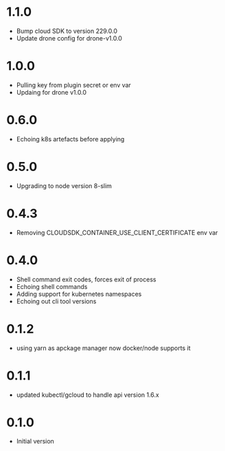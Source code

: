 # 1.1.0

- Bump cloud SDK to version 229.0.0
- Update drone config for drone-v1.0.0

# 1.0.0

- Pulling key from plugin secret or env var
- Updaing for drone v1.0.0

# 0.6.0

- Echoing k8s artefacts before applying

# 0.5.0

- Upgrading to node version 8-slim

# 0.4.3

- Removing CLOUDSDK_CONTAINER_USE_CLIENT_CERTIFICATE env var

# 0.4.0

- Shell command exit codes, forces exit of process
- Echoing shell commands
- Adding support for kubernetes namespaces
- Echoing out cli tool versions

# 0.1.2

- using yarn as apckage manager now docker/node supports it

# 0.1.1

- updated kubectl/gcloud to handle api version 1.6.x

# 0.1.0

- Initial version